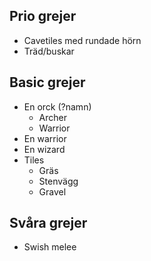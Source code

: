 ## Prio grejer
- Cavetiles med rundade hörn
- Träd/buskar

## Basic grejer
- En orck (?namn)
	- Archer
	- Warrior
- En warrior
- En wizard
- Tiles
	- Gräs
	- Stenvägg
	- Gravel

## Svåra grejer
- Swish melee
